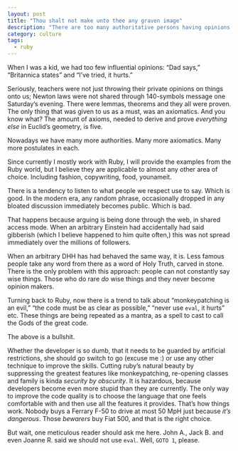 ```yaml
---
layout: post
title: "Thou shalt not make unto thee any graven image"
description: "There are too many authoritative persons having opinions all around"
category: culture
tags:
  - ruby
---
```


When I was a kid, we had too few influential opinions: “Dad says,”
“Britannica states” and “I’ve tried, it hurts.”

Seriously, teachers were not just throwing their private opinions on things onto us;
Newton laws were not shared through 140-symbols message one Saturday’s evening.
There were lemmas, theorems and they all were proven. The only thing that was
given to us as a must, was an axiomatics. And you know what? The amount of
axioms, needed to derive and prove _everything else_ in Euclid’s geometry, is five.

Nowadays we have many more authorities. Many more axiomatics. Many more
postulates in each.

Since currently I mostly work with Ruby, I will provide the examples from the Ruby
world, but I believe they are applicable to almost any other area of choice.
Including fashion, copywriting, food, younameit.

There is a tendency to listen to what people we respect use to say. Which is good.
In the modern era, any random phrase, occasionally dropped in any bloated
discussion immediately becomes public. Which is bad.

That happens because arguing is being done through the web, in shared access mode.
When an arbitrary Einstein had accidentally had said gibberish (which I believe
happened to him quite often,) this was not spread immediately over the millions
of followers.

When an arbitrary DHH has had behaved the same way, it is. Less famous people
take any word from there as a word of Holy Truth, carved in stone. There is
the only problem with this approach: people can not constantly say wise things.
Those who do rare _do_ wise things and they never become opinion makers.

Turning back to Ruby, now there is a trend to talk about “monkeypatching is an evil,”
“the code must be as clear as possible,” “never use `eval`, it hurts” etc. These
things are being repeated as a mantra, as a spell to cast to call the Gods of
the great code.

The above is a bullshit.

Whether the developer is so dumb, that it needs to be guarded by artificial
restrictions, she should go switch to go (excuse me :) or use any other technique
to improve the skills. Cutting ruby’s natural beauty by suppressing the greatest
features like monkeypatching, re-opening classes and family is kinda
_security by obscurity_. It is hazardous, because developers become even more
stupid than they are currently. The only way to improve the code quality is
to choose the language that one feels comfortable with and then use all the features
it provides. That’s how things work. Nobody buys a Ferrary F-50 to drive at most
50 MpH just because _it’s dangerous_. Those _bewarers_ buy Fiat 500, and that
is the right choice.

But wait, one meticulous reader should ask me here. John A., Jack B. and even
Joanne R. said we should not use `eval`. Well, `GOTO 1`, please.
